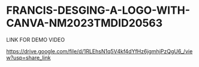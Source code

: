 # FRANCIS-DESGING-A-LOGO-WITH-CANVA-NM2023TMDID20563

LINK FOR DEMO VIDEO

https://drive.google.com/file/d/1RLEhsN1q5V4kf4dYfHz6jgmhjPzQgU6_/view?usp=share_link
